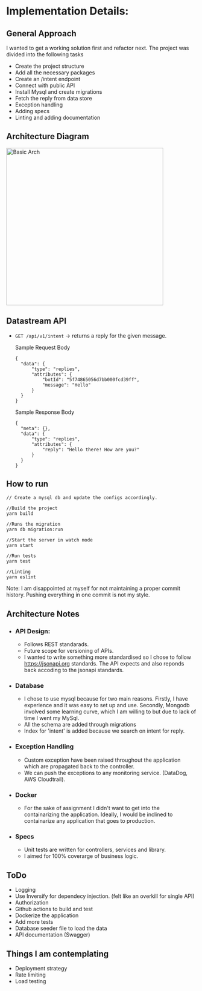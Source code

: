 # Implementation Details:

## General Approach
I wanted to get a working solution first and refactor next. The project was divided into the following tasks  
- Create the project structure
- Add all the necessary packages
- Create an /intent endpoint
- Connect with public API
- Install Mysql and create migrations
- Fetch the reply from data store
- Exception handling
- Adding specs
- Linting and adding documentation
 
## Architecture Diagram
<img width="416" alt="Basic Arch" src="https://user-images.githubusercontent.com/13963969/134550800-c92341ba-585f-4e61-83d5-cf563aa673b8.png">

## Datastream API
- `GET /api/v1/intent` -> returns a reply for the given message.

  Sample Request Body
  ```
  {
    "data": {
        "type": "replies",
        "attributes": {
            "botId": "5f74865056d7bb000fcd39ff",
            "message": "Hello"
        }
    }
  }
  ```

  Sample Response Body
  ```
  {
    "meta": {},
    "data": {
        "type": "replies",
        "attributes": {
            "reply": "Hello there! How are you?"
        }
    }
  }
  ```

## How to run
```
// Create a mysql db and update the configs accordingly.

//Build the project
yarn build

//Runs the migration
yarn db migration:run

//Start the server in watch mode
yarn start

//Run tests
yarn test

//Linting
yarn eslint
```

Note: I am disappointed at myself for not maintaining a proper commit history. Pushing everything in one commit is not my style.

## Architecture Notes

- ### API Design: 
  - Follows REST standarads.
  - Future scope for versioning of APIs. 
  - I wanted to write something more standardised so I chose to follow https://jsonapi.org standards. The API expects and also reponds back accoding to the jsonapi standards.

- ### Database
  - I chose to use mysql because for two main reasons. Firstly, I have experience and it was easy to set up and use. Secondly, Mongodb involved some learning curve, which I am willing to but due to lack of time I went my MySql.
  - All the schema are added through migrations
  - Index for 'intent' is added because we search on intent for reply.

- ### Exception Handling
  - Custom exception have been raised throughout the application which are propagated back to the controller. 
  - We can push the exceptions to any monitoring service. (DataDog, AWS Cloudtrail).

- ### Docker
  - For the sake of assignment I didn't want to get into the containarizing the application. Ideally, I would be inclined to containarize any application that goes to production.

- ### Specs
  - Unit tests are written for controllers, services and library.
  - I aimed for 100% coverarge of business logic. 

## ToDo
- Logging
- Use Inversify for dependecy injection. (felt like an overkill for single API)
- Authorization
- Github actions to build and test
- Dockerize the application
- Add more tests
- Database seeder file to load the data
- API documentation (Swagger)

## Things I am contemplating 
- Deployment strategy
- Rate limiting
- Load testing
